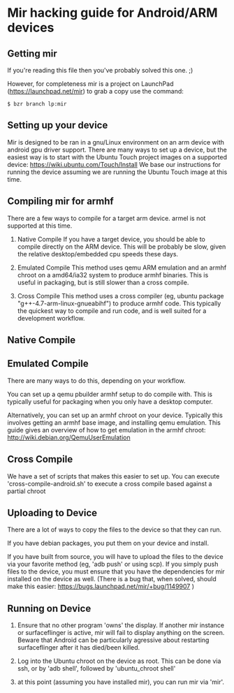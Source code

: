 Mir hacking guide for Android/ARM devices
=========================================

Getting mir
-----------

If you're reading this file then you've probably solved this one. ;)

However, for completeness mir is a project on LaunchPad (https://launchpad.net/mir)
to grab a copy use the command:

    $ bzr branch lp:mir

Setting up your device
----------------------
Mir is designed to be ran in a gnu/Linux environment on an arm device with android gpu driver support. There are many ways to set up a device, but the easiest way is to start with the Ubuntu Touch project images on a supported device: https://wiki.ubuntu.com/Touch/Install
We base our instructions for running the device assuming we are running the Ubuntu Touch image at this time.

Compiling mir for armhf
-----------------------
There are a few ways to compile for a target arm device. armel is not supported at this time.

1) Native Compile
If you have a target device, you should be able to compile directly on the ARM device. This will be probably be slow, given the relative desktop/embedded cpu speeds these days.

2) Emulated Compile
This method uses qemu ARM emulation and an armhf chroot on a amd64/ia32 system to produce armhf binaries. This is useful in packaging, but is still slower than a cross compile.
3) Cross Compile
This method uses a cross compiler (eg, ubuntu package "g++-4.7-arm-linux-gnueabihf") to produce armhf code. This typically the quickest way to compile and run code, and is well suited for a development workflow. 

Native Compile
--------------

 
Emulated Compile
----------------
There are many ways to do this, depending on your workflow. 

You can set up a qemu pbuilder armhf setup to do compile with. This is typically useful for packaging when you only have a desktop computer. 

Alternatively, you can set up an armhf chroot on your device. Typically this involves getting an armhf base image, and installing qemu emulation. This guide gives an overview of how to get emulation in the armhf chroot: http://wiki.debian.org/QemuUserEmulation

Cross Compile
-------------
We have a set of scripts that makes this easier to set up. You can execute 'cross-compile-android.sh' to execute a cross compile based against a partial chroot

Uploading to Device
-------------------
There are a lot of ways to copy the files to the device so that they can run.

If you have debian packages, you put them on your device and install.

If you have built from source, you will have to upload the files to the device via your favorite method (eg, 'adb push' or using scp). If you simply push files to the device, you must ensure that you have the dependencies for mir installed on the device as well. (There is a bug that, when solved, should make this easier: https://bugs.launchpad.net/mir/+bug/1149907 )
 
Running on Device
-----------------
1) Ensure that no other program 'owns' the display. If another mir instance or surfaceflinger is active, mir will fail to display anything on the screen. Beware that Android can be particularly agressive about restarting surfaceflinger after it has died/been killed. 

2) Log into the Ubuntu chroot on the device as root. This can be done via ssh, or by 'adb shell', followed by 'ubuntu_chroot shell'

3) at this point (assuming you have installed mir), you can run mir via 'mir'. 
